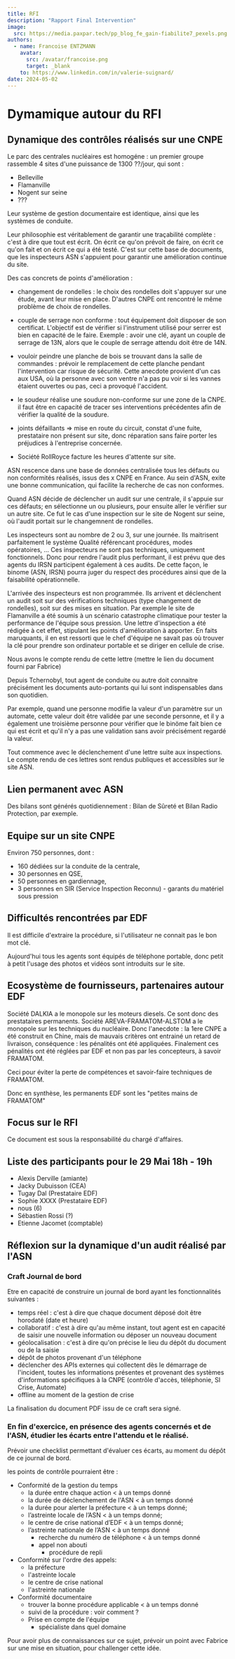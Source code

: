 ```yaml
---
title: RFI
description: "Rapport Final Intervention"
image:
  src: https://media.paxpar.tech/pp_blog_fe_gain-fiabilite7_pexels.png
authors:
  - name: Francoise ENTZMANN
    avatar:
      src: /avatar/francoise.png
      target: _blank
    to: https://www.linkedin.com/in/valerie-suignard/
date: 2024-05-02
---
```


# Dymamique autour du RFI

## Dynamique des contrôles réalisés sur une CNPE

Le parc des centrales nucléaires est homogéne : un premier groupe rassemble 4 sites d'une puissance de 1300 ??/jour, qui sont :
- Belleville
- Flamanville
- Nogent sur seine
- ???

Leur système de gestion documentaire est identique, ainsi que les systèmes de conduite.

Leur philosophie est véritablement de garantir une traçabilité complète : c'est à dire que tout est écrit. On écrit ce qu'on prévoit de faire, on écrit ce qu'on fait et on écrit ce qui a été testé.
C'est sur cette base de documents, que les inspecteurs ASN s'appuient pour garantir une amélioration continue du site.

Des cas concrets de points d'amélioration :
- changement de rondelles : le choix des rondelles doit s'appuyer sur une étude, avant leur mise en place. D'autres CNPE ont rencontré le même problème de choix de rondelles. 

- couple de serrage non conforme : tout équipement doit disposer de son certificat. L'objectif est de vérifier si l'instrument utilisé pour serrer est bien en capacité de le faire. Exemple : avoir une clé, ayant un couple de serrage de 13N, alors que le couple de serrage attendu doit être de 14N.

- vouloir peindre une planche de bois se trouvant dans la salle de commandes : prévoir le remplacement de cette planche pendant l'intervention car risque de sécurité. Cette anecdote provient d'un cas aux USA, où la personne avec son ventre n'a pas pu voir si les vannes étaient ouvertes ou pas, ceci a provoqué l'accident.

- le soudeur réalise une soudure non-conforme sur une zone de la CNPE. il faut être en capacité de tracer ses interventions précédentes afin de vérifier la qualité de la soudure.

- joints défaillants => mise en route du circuit, constat d'une fuite, prestataire non présent sur site, donc réparation sans faire porter les préjudices à l'entreprise concernée.

- Société RollRoyce facture les heures d'attente sur site.

ASN rescence dans une base de données centralisée tous les défauts ou non conformités réalisés, issus des x CNPE en France. Au sein d'ASN, exite une bonne communication, qui facilite la recherche de cas non conformes.

Quand ASN décide de déclencher un audit sur une centrale, il s'appuie sur ces défauts; en sélectionne un ou plusieurs, pour ensuite aller le vérifier sur un autre site.
Ce fut le cas d'une inspection sur le site de Nogent sur seine, où l'audit portait sur le changemnent de rondelles.

Les inspecteurs sont au  nombre de 2 ou 3, sur une journée. Ils maitrisent parfaitement le système Qualité référencant procédures, modes opératoires, ...
Ces inspecteurs ne sont pas techniques, uniquement fonctionnels. Donc pour rendre l'audit plus performant, il est prévu que des agents du IRSN participent également à ces audits. De cette façon, le binome (ASN, IRSN) pourra juger du respect des procédures ainsi que de la faisabilité opérationnelle.

L'arrivée des inspecteurs est non programmée. Ils arrivent et déclenchent un audit soit sur des vérifications techniques (type changement de rondelles), soit sur des mises en situation. Par exemple le site de Flamanville a été soumis à un scénario catastrophe climatique pour tester la performance de l'équipe sous pression.
Une lettre d'inspection a été rédigée à cet effet, stipulant les points d'amélioration à apporter. En faits maruquants, il en est ressorti que le chef d'équipe ne savait pas où trouver la clé pour prendre son ordinateur portable et se diriger en cellule de crise.

Nous avons le compte rendu de cette lettre (mettre le lien du document fourni par Fabrice)

Depuis Tchernobyl, tout agent de conduite ou autre doit connaitre précisément les documents auto-portants qui lui sont indispensables dans son quotidien.

Par exemple, quand une personne modifie la valeur d'un paramètre sur un automate, cette valeur doit être validée par une seconde personne, et il y a également une troisième personne pour vérifier que le binöme fait bien ce qui est écrit et qu'il n'y a pas une validation sans avoir précisément regardé la valeur.


Tout commence avec le déclenchement d'une lettre suite aux inspections.
Le compte rendu de ces lettres sont rendus publiques et accessibles sur le site ASN.


## Lien permanent avec ASN
Des bilans sont générés quotidiennement : Bilan de Sûreté et Bilan Radio Protection, par exemple.

## Equipe sur un site CNPE
Environ 750 personnes, dont :
- 160 dédiées sur la conduite de la centrale,
- 30 personnes en QSE,
- 50 personnes en gardiennage,
- 3 personnes en SIR (Service Inspection Reconnu) - garants du matériel sous pression

## Difficultés rencontrées par EDF
Il est difficile d'extraire la procédure, si l'utilisateur ne connait pas le bon mot clé.

Aujourd'hui tous les agents sont équipés de téléphone portable, donc petit à petit l'usage des photos et vidéos sont introduits sur le site.


## Ecosystème de fournisseurs, partenaires autour EDF
Société DALKIA a le monopole sur les moteurs diesels. Ce sont donc des prestataires permanents.
Société AREVA-FRAMATOM-ALSTOM a le monopole sur les techniques du nucléaire. Donc l'anecdote : la 1ere CNPE a été construit en Chine, mais de mauvais critères ont entrainé un retard de livraison, conséquence : les pénalités ont été appliquées. Finalement ces pénalités ont été réglées par EDF et non pas par les concepteurs, à savoir FRAMATOM. 

Ceci pour éviter la perte de compétences et savoir-faire techniques de FRAMATOM.

Donc en synthèse, les permanents EDF sont les "petites mains de FRAMATOM"

## Focus sur le RFI
Ce document est sous la responsabilité du chargé d'affaires.

## Liste des participants pour le 29 Mai 18h - 19h
- Alexis Derville (amiante)
- Jacky Dubuisson (CEA)
- Tugay Dal (Prestataire EDF)
- Sophie XXXX (Prestataire EDF)
- nous (6)
- Sébastien Rossi (?)
- Etienne Jacomet (comptable)

## Réflexion sur la dynamique d'un audit réalisé par l'ASN

### Craft Journal de bord
Etre en capacité de construire un journal de bord ayant les fonctionnalités suivantes :
- temps réel : c'est à dire que chaque document déposé doit être horodaté (date et heure)
- collaboratif : c'est à dire qu'au même instant, tout agent est en capacité de saisir une nouvelle information ou déposer un nouveau document
- géolocalisation : c'est à dire qu'on précise le lieu du dépôt du document ou de la saisie
- dépôt de photos provenant d'un téléphone
- déclencher des APIs externes qui collectent dès le démarrage de l'incident, toutes les informations présentes et provenant des systèmes d'informations spécifiques à la CNPE (contrôle d'accès, téléphonie, SI Crise, Automate)
- offline au moment de la gestion de crise

La finalisation du document PDF issu de ce craft sera signé.

### En fin d'exercice, en présence des agents concernés et de l'ASN, étudier les écarts entre l'attendu et le réalisé.
Prévoir une checklist permettant d'évaluer ces écarts, au moment du dépôt de ce journal de bord.

les points de contrôle pourraient être :
- Conformité de la gestion du temps
  - la durée entre chaque action < à un temps donné
  - la durée de déclenchement de l'ASN < à un temps donné
  - la durée pour alerter la préfecture < à un temps donné;
  - l’astreinte locale de l’ASN < à un temps donné;
  - le centre de crise national d’EDF < à un temps donné;
  - l’astreinte nationale de l’ASN < à un temps donné
      - recherche du numéro de téléphone < à un temps donné
      - appel non abouti
        - procédure de repli
- Conformité sur l'ordre des appels:
  - la préfecture
  - l'astreinte locale
  - le centre de crise national
  - l'astreinte nationale
- Conformité documentaire
  - trouver la bonne procédure applicable < à un temps donné
  - suivi de la procédure : voir comment ?
  - Prise en compte de l'équipe
    - spécialiste dans quel domaine




Pour avoir plus de connaissances sur ce sujet, prévoir un point avec Fabrice sur une mise en situation, pour challenger cette idée.

